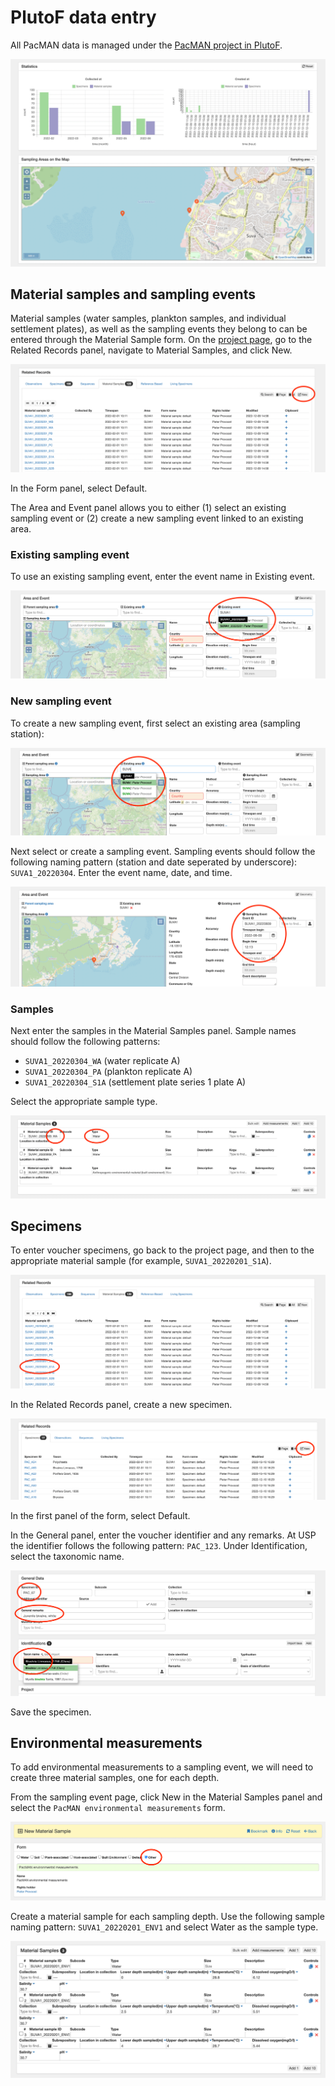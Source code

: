 # PlutoF data entry

All PacMAN data is managed under the [PacMAN project in PlutoF](https://app.plutof.ut.ee/study/view/98281).

![plutof](images/plutof.png)

## Material samples and sampling events

Material samples (water samples, plankton samples, and individual settlement plates), as well as the sampling events they belong to can be entered through the Material Sample form. On the [project page](https://app.plutof.ut.ee/study/view/98281), go to the Related Records panel, navigate to Material Samples, and click New.

![new sample](images/new_sample.png)

In the Form panel, select Default.

The Area and Event panel allows you to either (1) select an existing sampling event or (2) create a new sampling event linked to an existing area.

### Existing sampling event

To use an existing sampling event, enter the event name in Existing event.

![existing event](images/existing_event.png)

### New sampling event

To create a new sampling event, first select an existing area (sampling station):

![area](images/area.png)

Next select or create a sampling event. Sampling events should follow the following naming pattern (station and date seperated by underscore): `SUVA1_20220304`. Enter the event name, date, and time.

![new event](images/new_event.png)

### Samples

Next enter the samples in the Material Samples panel. Sample names should follow the following patterns:

- `SUVA1_20220304_WA` (water replicate A)
- `SUVA1_20220304_PA` (plankton replicate A)
- `SUVA1_20220304_S1A` (settlement plate series 1 plate A)

Select the appropriate sample type.

![samples](images/samples.png)

## Specimens

To enter voucher specimens, go back to the project page, and then to the appropriate material sample (for example, `SUVA1_20220201_S1A`).

![open sample](images/open_sample.png)

In the Related Records panel, create a new specimen.

![new specimen](images/new_specimen.png)

In the first panel of the form, select Default.

In the General panel, enter the voucher identifier and any remarks. At USP the identifier follows the following pattern: `PAC_123`. Under Identification, select the taxonomic name.

![edit specimen](images/edit_specimen.png)

Save the specimen.

## Environmental measurements

To add environmental measurements to a sampling event, we will need to create three material samples, one for each depth.

From the sampling event page, click New in the Material Samples panel and select the `PacMAN environmental measurements` form.

![env form](images/env_form.png)

Create a material sample for each sampling depth. Use the following sample naming pattern: `SUVA1_20220201_ENV1` and select Water as the sample type.

![env samples](images/env_samples.png)
